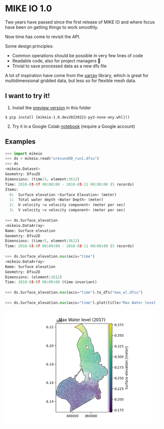 # MIKE IO 1.0

Two years have passed since the first release of MIKE IO and where focus have been on getting things to work smoothly.

Now time has come to revisit the API.

Some design principles:

* Common operations should be possible in very few lines of code
* Readable code, also for project managers :eyes:
* Trivial to save processed data as a new dfs file

A lot of inspiration have come from the [xarray](https://docs.xarray.dev/en/stable/) library, which is great for multidimensional gridded data, but less so for flexible mesh data.

## I want to try it!
1. Install the [preview version](https://github.com/DHI/datatalks/raw/main/talk_2_mikeio/mikeio-1.0.dev20220221-py3-none-any.whl) in this folder
```
$ pip install [mikeio-1.0.dev20220221-py3-none-any.whl]()
```

2. Try it in a Google Colab [notebook](https://colab.research.google.com/drive/1Nevw-nhZKwHR4FYZmGSWoZuLfyaDQYn4#scrollTo=MWrpgIGUY70Q) (require a Google account)

## Examples

```python
>>> import mikeio
>>> ds = mikeio.read("oresundHD_run1.dfsu")
>>> ds
<mikeio.Dataset>
Geometry: Dfsu2D
Dimensions: (time:5, element:3612)
Time: 2018-03-07 00:00:00 - 2018-03-11 00:00:00 (5 records)
Items:
  0:  Surface elevation <Surface Elevation> (meter)
  1:  Total water depth <Water Depth> (meter)
  2:  U velocity <u velocity component> (meter per sec)
  3:  V velocity <v velocity component> (meter per sec)

>>> ds.Surface_elevation
<mikeio.DataArray>
Name: Surface elevation
Geometry: Dfsu2D
Dimensions: (time:5, element:3612)
Time: 2018-03-07 00:00:00 - 2018-03-11 00:00:00 (5 records)

>>> ds.Surface_elevation.max(axis="time")
<mikeio.DataArray>
Name: Surface elevation
Geometry: Dfsu2D
Dimensions: (element:3612)
Time: 2018-03-07 00:00:00 (time-invariant)

>>> ds.Surface_elevation.max(axis="time").to_dfs("max_wl.dfsu")

>>> ds.Surface_elevation.max(axis="time").plot(title="Max Water level (2017)")
```
![](mikeio_plot.png)